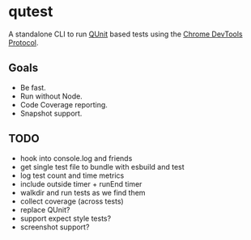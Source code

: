 # qutest

A standalone CLI to run [QUnit](QUnit) based tests using the
[Chrome DevTools Protocol](ChromeDP).

## Goals

- Be fast.
- Run without Node.
- Code Coverage reporting.
- Snapshot support.

## TODO

- hook into console.log and friends
- get single test file to bundle with esbuild and test
- log test count and time metrics
- include outside timer + runEnd timer
- walkdir and run tests as we find them
- collect coverage (across tests)
- replace QUnit?
- support expect style tests?
- screenshot support?

[qunit]: https://qunitjs.com/
[chromedp]: https://chromedevtools.github.io/devtools-protocol/

